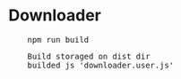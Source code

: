 # Downloader

<pre>
    npm run build
</pre>

<pre>
    Build storaged on dist dir
    builded js 'downloader.user.js'
</pre>
